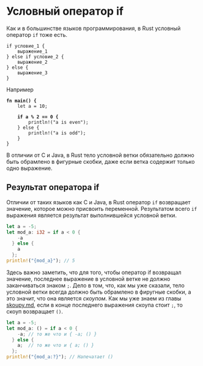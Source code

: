 # Условный оператор if

Как и в большинстве языков программирования, в Rust условный оператор `if` тоже есть.

```
if условие_1 {
    выражение_1
} else if условие_2 {
    выражение_2
} else {
    выражение_3
}
```

Например

<pre class="language-rust"><code class="lang-rust"><strong>fn main() {
</strong>    let a = 10;

<strong>    if a % 2 == 0 {
</strong>        println!("a is even");
    } else {
        println!("a is odd");
    }
}
</code></pre>

В отличии от C и Java, в Rust тело условной ветки обязательно должно быть обрамлено в фигурные скобки, даже если ветка содержит только одно выражение.

## Результат оператора if

Отличии от таких языков как C и Java, в Rust оператор `if` возвращает значение, которое можно присвоить переменной. Результатом всего `if` выражения является результат выполнившейся условной ветки.

```rust
let a = -5;
let mod_a: i32 = if a < 0 {
    -a
  } else {
    a
  };
println!("{mod_a}"); // 5
```

Здесь важно заметить, что для того, чтобы оператор if возвращал значение, последнее выражение в условной ветке не должно заканчиваться знаком `;`. Дело в том, что, как мы уже сказали, тело условной ветки всегда должно быть обрамлено в фиругные скобки, а это значит, что она является _скоупом_. Как мы уже знаем из главы [skoupy.md](skoupy.md "mention"), если в конце последнего выражения скоупа стоит `;`, то скоуп возвращает `()`.

```rust
let a = -5;
let mod_a: () = if a < 0 {
    -a; // то же что и { -a; () }
  } else {
    a;  // то же что и { a; () }
  };
println!("{mod_a:?}"); // Напечатает ()
```

